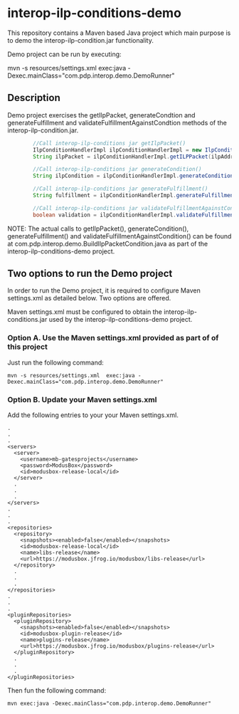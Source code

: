 # interop-ilp-conditions-demo

This repository contains a Maven based Java project which main purpose is to demo the interop-ilp-condition.jar functionality. 

Demo project can be run by executing:

mvn -s resources/settings.xml  exec:java -Dexec.mainClass="com.pdp.interop.demo.DemoRunner"

## Description

Demo project exercises the getIlpPacket, generateCondtion and generateFulfillment and validateFulfillmentAgainstCondtion methods of the interop-ilp-condition.jar.

```java
        //Call interop-ilp-conditions jar getIlpPacket()
        IlpConditionHandlerImpl ilpConditionHandlerImpl = new IlpConditionHandlerImpl();
        String ilpPacket = ilpConditionHandlerImpl.getILPPacket(ilpAddress, amount, transaction);

        //Call interop-ilp-conditions jar generateCondition()
        String ilpCondition = ilpConditionHandlerImpl.generateCondition(ilpPacket, secret);

        //Call interop-ilp-conditions jar generateFulfillment()
        String fulfillment = ilpConditionHandlerImpl.generateFulfillment(ilpPacket, secret);

        //Call interop-ilp-conditions jar validateFulfillmentAgainstCondition
        boolean validation = ilpConditionHandlerImpl.validateFulfillmentAgainstCondition(fulfillment, ilpCondition);
```

NOTE: The actual calls to getIlpPacket(), generateCondition(), generateFulfillment() and validateFulfillmentAgainstCondition() can be found at com.pdp.interop.demo.BuildIlpPacketCondition.java as part of the interop-ilp-conditions-demo project.

## Two options to run the Demo project

In order to run the Demo project, it is required to configure Maven settings.xml as detailed below. Two options are offered. 

Maven settings.xml must be configured to obtain the interop-ilp-conditions.jar used by the interop-ilp-conditions-demo project.

### Option A. Use the Maven settings.xml provided as part of of this project

Just run the following command:

    mvn -s resources/settings.xml  exec:java -Dexec.mainClass="com.pdp.interop.demo.DemoRunner"

### Option B. Update your Maven settings.xml

Add the following entries to your your Maven settings.xml.

    .
    .
    .
    <servers>
      <server>
        <username>mb-gatesprojects</username>
        <password>ModusBox</password>
        <id>modusbox-release-local</id>
      </server>
      .
      .
      .
    </servers>
    .
    .
    .
    <repositories>
      <repository>
        <snapshots><enabled>false</enabled></snapshots>
        <id>modusbox-release-local</id>
        <name>libs-release</name>
        <url>https://modusbox.jfrog.io/modusbox/libs-release</url>
      </repository>
      .
      .
      .
    </repositories>
    .
    .
    .
    <pluginRepositories>
      <pluginRepository>
        <snapshots><enabled>false</enabled></snapshots>
        <id>modusbox-plugin-release</id>
        <name>plugins-release</name>
        <url>https://modusbox.jfrog.io/modusbox/plugins-release</url>
      </pluginRepository>
      .
      .
      .
    </pluginRepositories>
    
Then fun the following command:

    mvn exec:java -Dexec.mainClass="com.pdp.interop.demo.DemoRunner"
